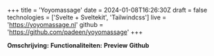 +++
title = 'Yoyomassage'
date = 2024-01-08T16:26:30Z
draft = false
technologies = ['Svelte + Sveltekit', 'Tailwindcss']
live = 'https://yoyomassage.nl'
github = 'https://github.com/padeen/yoyomassage'
+++

**Omschrijving:**
**Functionaliteiten:**
**Preview**
**Github**
